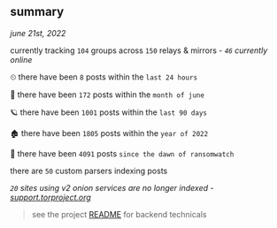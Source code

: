 
## summary
_june 21st, 2022_

currently tracking `104` groups across `150` relays & mirrors - _`46` currently online_

⏲ there have been `8` posts within the `last 24 hours`

🦈 there have been `172` posts within the `month of june`

🪐 there have been `1001` posts within the `last 90 days`

🏚 there have been `1805` posts within the `year of 2022`

🦕 there have been `4091` posts `since the dawn of ransomwatch`

there are `50` custom parsers indexing posts

_`20` sites using v2 onion services are no longer indexed - [support.torproject.org](https://support.torproject.org/onionservices/v2-deprecation/)_

> see the project [README](https://github.com/joshhighet/ransomwatch#ransomwatch--) for backend technicals
